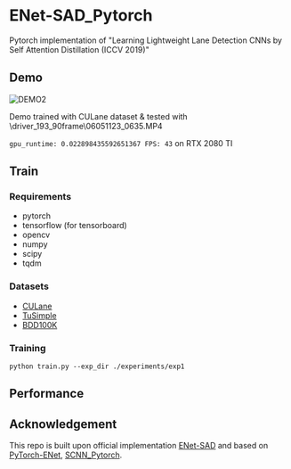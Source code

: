 # ENet-SAD_Pytorch
 Pytorch implementation of "Learning Lightweight Lane Detection CNNs by Self Attention Distillation (ICCV 2019)"

## Demo
![DEMO2](./image/ENet-SAD_demo.gif)

Demo trained with CULane dataset & tested with \driver_193_90frame\06051123_0635.MP4

`gpu_runtime: 0.022898435592651367 FPS: 43` on RTX 2080 TI

## Train
### Requirements
* pytorch
* tensorflow (for tensorboard)
* opencv
* numpy
* scipy
* tqdm

### Datasets
* [CULane](https://xingangpan.github.io/projects/CULane.html)
* [TuSimple](https://github.com/TuSimple/tusimple-benchmark/issues/3)
* [BDD100K](http://bdd-data.berkeley.edu/)

### Training
```
python train.py --exp_dir ./experiments/exp1
```

## Performance


## Acknowledgement
This repo is built upon official implementation [ENet-SAD](https://github.com/cardwing/Codes-for-Lane-Detection) and based on [PyTorch-ENet](https://github.com/davidtvs/PyTorch-ENet), [SCNN_Pytorch](https://github.com/harryhan618/SCNN_Pytorch).
